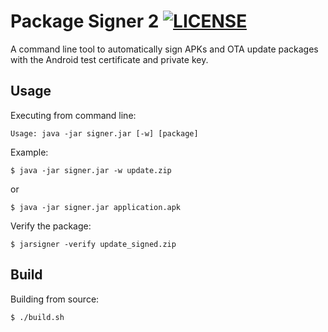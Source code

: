 # Package Signer 2 [![LICENSE](https://img.shields.io/badge/license-Apache%202-red.svg)](https://www.apache.org/licenses/LICENSE-2.0)
A command line tool to automatically sign APKs and OTA update packages with the Android test certificate and private key.


## Usage
Executing from command line:
```
Usage: java -jar signer.jar [-w] [package]
```

Example:
```
$ java -jar signer.jar -w update.zip
```

or
```
$ java -jar signer.jar application.apk
```

Verify the package:
```
$ jarsigner -verify update_signed.zip
```


## Build
Building from source:
```
$ ./build.sh
```

